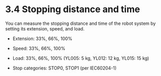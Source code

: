# 3.4 Stopping distance and time

You can measure the stopping distance and time of the robot system by setting its extension, speed, and load.

* Extension: 33%, 66%, 100%

* Speed: 33%, 66%, 100%

* Load: 33%, 66%, 100% \(YL005: 5 kg, YL012: 12 kg, YL015: 15 kg\)

* Stop categories: STOP0, STOP1 \(per IEC60204-1\)



